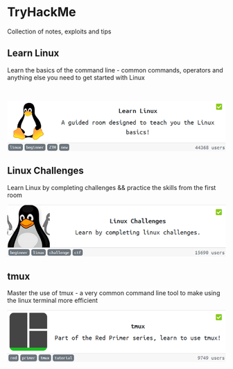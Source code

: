 # TryHackMe
Collection of notes, exploits and tips

## Learn Linux
Learn the basics of the command line - common commands, operators and anything else you need to get started with Linux

![<img src="https://github.com/ComplexSec/tryhackme/blob/master/Learn%20Linux/images/learnlinux.png">](https://github.com/ComplexSec/tryhackme/tree/master/Learn%20Linux)

![](/Learn%20Linux/images/learnlinux.png)

## Linux Challenges
Learn Linux by completing challenges && practice the skills from the first room

![](/Linux%20Challenges/images/linuxchallenges.png)

## tmux
Master the use of tmux - a very common command line tool to make using the linux terminal more efficient

![](/tmux/images/tmux.png)
